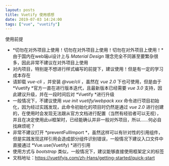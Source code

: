 ```yaml
---
layout: posts
title: Vuetify 使用感想
date: 2019-07-03 14:24:00
tags: ["vue", "vuetify"]
---
```

使用前提

* *切勿在对外项目上使用！切勿在对外项目上使用！切勿在对外项目上使用！*由于国内在web端ui设计上与 *Material Design* 理念完全不同甚至要繁杂很多，因此非常不建议在对外项目上使用
* 对内项目，特别是不想进行样式编写的前提下，建议使用！但是有一定的学习成本存在
* 请卸载 *vue-cli* ，并安装 *@vue/cli* ，虽然在 *vue 2.0* 下也可使用，但是由于 *Vuetify *官方一直在进行版本迭代，且最新版本已经需要 *vue 3.0* 支持，因此建议升级，并在一段时间后对 *Vuetify *进行升级
* 一般情况下，不建议使用 *vue init vuetify/webpack xxx* 命令进行项目初始化，因为经过实践发现，此命令初始化的项目时仍然是通过 *vue 2.0* 进行创建的，在使用时会发现无法跟从官方文档进行配置（当然有经验者可以无视），并且在决定使用此ui框架时，已经能确认并非一般对外项目，所以……何必自找麻烦呢？
* 非常不建议打开 *preventFullImport *，虽然这样可以有针对性的引用组件，但是实践发现这样引用会造成部分组件识别错误，一般情况下建议入口文件中直接通过 *Vue.use(Vuetify) *进行引用
* 使用方式与 *bootstrap* 类似，一般情况下，建议能够直接使用框架定义的标签
* 文档地址：https://vuetifyjs.com/zh-Hans/getting-started/quick-start


